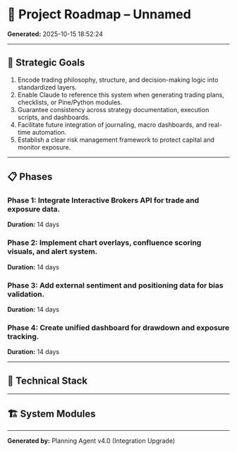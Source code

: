 # 📅 Project Roadmap – Unnamed

**Generated:** 2025-10-15 18:52:24  

---

## 🎯 Strategic Goals

1. Encode trading philosophy, structure, and decision-making logic into standardized layers.
2. Enable Claude to reference this system when generating trading plans, checklists, or Pine/Python modules.
3. Guarantee consistency across strategy documentation, execution scripts, and dashboards.
4. Facilitate future integration of journaling, macro dashboards, and real-time automation.
5. Establish a clear risk management framework to protect capital and monitor exposure.

---

## 📋 Phases

### Phase 1: Integrate Interactive Brokers API for trade and exposure data.
**Duration:** 14 days  

### Phase 2: Implement chart overlays, confluence scoring visuals, and alert system.
**Duration:** 14 days  

### Phase 3: Add external sentiment and positioning data for bias validation.
**Duration:** 14 days  

### Phase 4: Create unified dashboard for drawdown and exposure tracking.
**Duration:** 14 days  

---

## 🔧 Technical Stack


---

## 🏗️  System Modules

---

**Generated by:** Planning Agent v4.0 (Integration Upgrade)  
